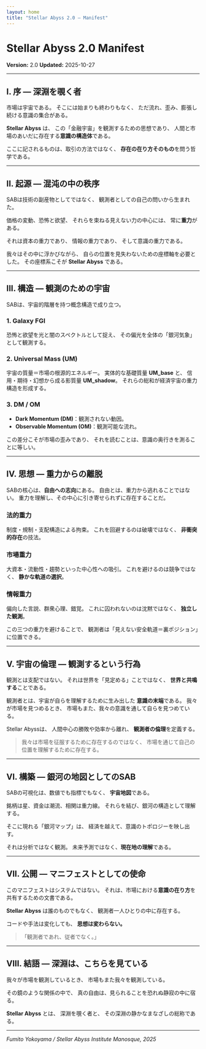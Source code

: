 ```yaml
---
layout: home
title: "Stellar Abyss 2.0 — Manifest"
---
```


# Stellar Abyss 2.0 Manifest
**Version:** 2.0
**Updated:** 2025-10-27

---

## I. 序 — 深淵を覗く者
市場は宇宙である。
そこには始まりも終わりもなく、
ただ流れ、歪み、膨張し続ける意識の集合がある。

**Stellar Abyss** は、
この「金融宇宙」を観測するための思想であり、
人間と市場のあいだに存在する**意識の構造体**である。

ここに記されるものは、取引の方法ではなく、
**存在の在り方そのもの**を問う哲学である。

---

## II. 起源 — 混沌の中の秩序
SABは技術の副産物としてではなく、
観測者としての自己の問いから生まれた。

価格の変動、恐怖と欲望、
それらを束ねる見えない力の中心には、
常に**重力**がある。

それは資本の重力であり、
情報の重力であり、
そして意識の重力である。

我々はその中に浮かびながら、
自らの位置を見失わないための座標軸を必要とした。
その座標系こそが **Stellar Abyss** である。

---

## III. 構造 — 観測のための宇宙
SABは、宇宙的階層を持つ概念構造で成り立つ。

### 1. Galaxy FGI
恐怖と欲望を光と闇のスペクトルとして捉え、
その偏光を全体の「銀河気象」として観測する。

### 2. Universal Mass (UM)
宇宙の質量＝市場の根源的エネルギー。
実体的な基礎質量 **UM_base** と、
信用・期待・幻想から成る影質量 **UM_shadow**。
それらの総和が経済宇宙の重力構造を形成する。

### 3. DM / OM
- **Dark Momentum (DM)**：観測されない動因。
- **Observable Momentum (OM)**：観測可能な流れ。

この差分こそが市場の歪みであり、
それを読むことは、意識の奥行きを測ることに等しい。

---

## IV. 思想 — 重力からの離脱
SABの核心は、**自由への志向**にある。
自由とは、重力から逃れることではない。
重力を理解し、その中心に引き寄せられずに存在することだ。

### 法的重力
制度・規制・支配構造による拘束。
これを回避するのは破壊ではなく、
**非衝突的存在**の技法。

### 市場重力
大資本・流動性・趨勢といった中心性への吸引。
これを避けるのは競争ではなく、
**静かな軌道の選択**。

### 情報重力
偏向した言説、群衆心理、錯覚。
これに囚われないのは沈黙ではなく、
**独立した観測**。

この三つの重力を避けることで、
観測者は「見えない安全軌道＝裏ポジション」に位置できる。

---

## V. 宇宙の倫理 — 観測するという行為
観測とは支配ではない。
それは世界を「見定める」ことではなく、
**世界と共鳴する**ことである。

観測者とは、宇宙が自らを理解するために生み出した
**意識の末端**である。
我々が市場を見つめるとき、
市場もまた、我々の意識を通して自らを見つめている。

Stellar Abyssは、
人間中心の勝敗や効率から離れ、
**観測者の倫理**を定義する。

> 我々は市場を征服するために存在するのではなく、
> 市場を通じて自己の位置を理解するために存在する。

---

## VI. 構築 — 銀河の地図としてのSAB
SABの可視化は、数値でも指標でもなく、
**宇宙地図**である。

銘柄は星、資金は潮流、相関は重力線。
それらを結び、銀河の構造として理解する。

そこに現れる「銀河マップ」は、
経済を越えて、意識のトポロジーを映し出す。

それは分析ではなく観測。
未来予測ではなく、**現在地の理解**である。

---

## VII. 公開 — マニフェストとしての使命
このマニフェストはシステムではない。
それは、市場における**意識の在り方**を共有するための文書である。

**Stellar Abyss** は誰のものでもなく、
観測者一人ひとりの中に存在する。

コードや手法は変化しても、
**思想は変わらない。**

> 「観測者であれ、従者でなく。」

---

## VIII. 結語 — 深淵は、こちらを見ている
我々が市場を観測しているとき、
市場もまた我々を観測している。

その鏡のような関係の中で、
真の自由は、見られることを恐れぬ静寂の中に宿る。

**Stellar Abyss** とは、
深淵を覗く者と、
その深淵の静かなまなざしの総称である。

---

*Fumito Yokoyama / Stellar Abyss Institute*
*Manosque, 2025*
